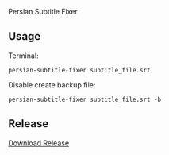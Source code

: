Persian Subtitle Fixer

## Usage
Terminal:
```shell
persian-subtitle-fixer subtitle_file.srt
```
Disable create backup file:
```shell
persian-subtitle-fixer subtitle_file.srt -b
```

## Release
[Download Release](https://github.com/parsa-kafi/persian-subtitle-fixer/releases)